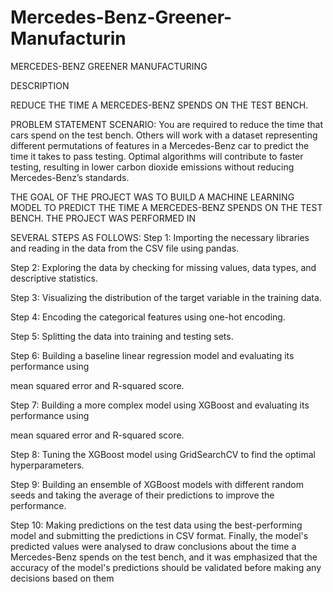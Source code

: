 # Mercedes-Benz-Greener-Manufacturin

MERCEDES-BENZ GREENER MANUFACTURING

DESCRIPTION

REDUCE THE TIME A MERCEDES-BENZ SPENDS ON THE TEST BENCH.

PROBLEM STATEMENT SCENARIO:
You are required to reduce the time that cars spend on the test bench. Others will work with a 
dataset representing different permutations of features in a Mercedes-Benz car to predict the 
time it takes to pass testing. Optimal algorithms will contribute to faster testing, resulting in 
lower carbon dioxide emissions without reducing Mercedes-Benz’s standards.

THE GOAL OF THE PROJECT WAS TO BUILD A MACHINE LEARNING MODEL TO PREDICT THE
TIME A MERCEDES-BENZ SPENDS ON THE TEST BENCH. THE PROJECT WAS PERFORMED IN 

SEVERAL STEPS AS FOLLOWS:
Step 1: Importing the necessary libraries and reading in the data from the CSV file using 
pandas.

Step 2: Exploring the data by checking for missing values, data types, and descriptive 
statistics.

Step 3: Visualizing the distribution of the target variable in the training data.

Step 4: Encoding the categorical features using one-hot encoding.

Step 5: Splitting the data into training and testing sets.

Step 6: Building a baseline linear regression model and evaluating its performance using 

mean squared error and R-squared score.

Step 7: Building a more complex model using XGBoost and evaluating its performance using 

mean squared error and R-squared score.

Step 8: Tuning the XGBoost model using GridSearchCV to find the optimal hyperparameters.

Step 9: Building an ensemble of XGBoost models with different random seeds and taking the 
average of their predictions to improve the performance.

Step 10: Making predictions on the test data using the best-performing model and submitting 
the predictions in CSV format.
Finally, the model's predicted values were analysed to draw conclusions about the time a 
Mercedes-Benz spends on the test bench, and it was emphasized that the accuracy of the 
model's predictions should be validated before making any decisions based on them

